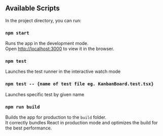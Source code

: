 ## Available Scripts

In the project directory, you can run:

### `npm start`

Runs the app in the development mode.\
Open [http://localhost:3000](http://localhost:3000) to view it in the browser.

### `npm test`

Launches the test runner in the interactive watch mode

### `npm test -- {name of test file eg. KanbanBoard.test.tsx}`

Launches specific test by given name

### `npm run build`

Builds the app for production to the `build` folder.\
It correctly bundles React in production mode and optimizes the build for the best performance.
